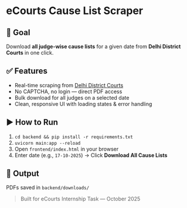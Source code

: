 # eCourts Cause List Scraper 

## 🎯 Goal
Download **all judge-wise cause lists** for a given date from **Delhi District Courts** in one click.

## ✅ Features
- Real-time scraping from [Delhi District Courts](https://newdelhi.dcourts.gov.in/cause-list-%E2%81%84-daily-board/)
- No CAPTCHA, no login — direct PDF access
- Bulk download for all judges on a selected date
- Clean, responsive UI with loading states & error handling

## ▶️ How to Run
1. `cd backend && pip install -r requirements.txt`
2. `uvicorn main:app --reload`
3. Open `frontend/index.html` in your browser
4. Enter date (e.g., `17-10-2025`) → Click **Download All Cause Lists**

## 📂 Output
PDFs saved in `backend/downloads/`


> Built for eCourts Internship Task — October 2025
